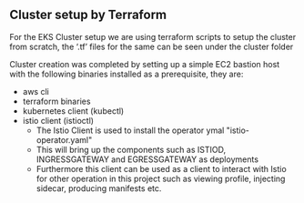 ## Cluster setup by Terraform

For the EKS Cluster setup we are using  terraform scripts to setup the cluster from scratch, the ‘.tf’ files for the same can be seen under the cluster folder 

Cluster creation was completed by setting up a simple EC2  bastion host with the following binaries installed as a prerequisite, they are:

- aws cli
- terraform binaries
- kubernetes client (kubectl)
- istio client (istioctl)
    - The Istio Client is used to install the operator ymal "istio-operator.yaml"
    - This will bring up the components such as ISTIOD, INGRESSGATEWAY and EGRESSGATEWAY as deployments 
    - Furthermore this client can be used as a client to interact with Istio for other operation in this project such as viewing profile, injecting sidecar, producing manifests etc.
	
